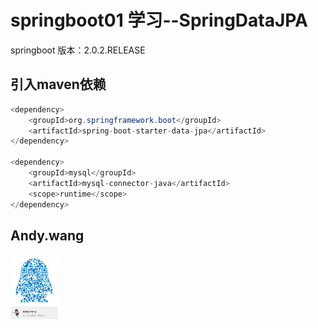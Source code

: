 springboot01 学习--SpringDataJPA
================================
springboot 版本：2.0.2.RELEASE
## 引入maven依赖
```java
<dependency>
    <groupId>org.springframework.boot</groupId>
    <artifactId>spring-boot-starter-data-jpa</artifactId>
</dependency>

<dependency>
    <groupId>mysql</groupId>
    <artifactId>mysql-connector-java</artifactId>
    <scope>runtime</scope>
</dependency>
```
## Andy.wang

<img src="doc/594580820.jpg" width="15%" alt="Andy.wang的QQ"/>